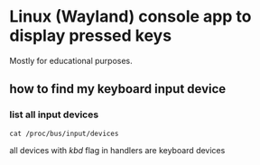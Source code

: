 # Linux (Wayland) console app to display pressed keys

Mostly for educational purposes.

## how to find my keyboard input device

### list all input devices

```shell +exec
cat /proc/bus/input/devices
```

all devices with _kbd_ flag in handlers are keyboard devices
